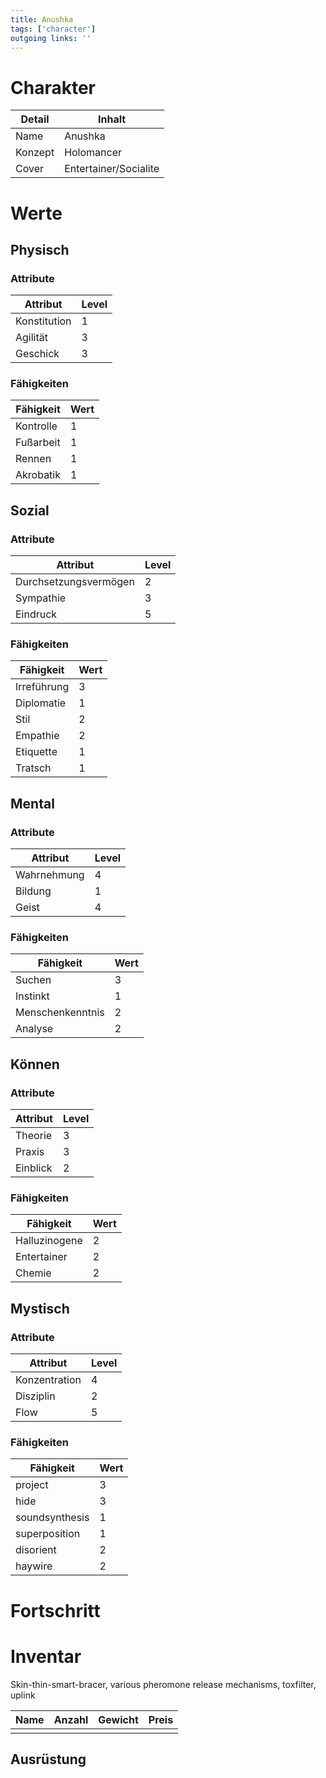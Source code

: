 ```yaml
---
title: Anushka  
tags: ['character']
outgoing links: ''  
---
```

# Charakter
|Detail|Inhalt|
|-|-|
|Name | Anushka|
|Konzept|Holomancer|
|Cover| Entertainer/Socialite|


# Werte
## Physisch
### Attribute
|Attribut|Level|
|-|-|
| Konstitution | 1 |
| Agilität | 3 |
| Geschick | 3 |

### Fähigkeiten
|Fähigkeit|Wert|
|-|-|
| Kontrolle | 1|
| Fußarbeit | 1|
| Rennen | 1|
| Akrobatik | 1|


## Sozial
### Attribute 
|Attribut|Level|
|-|-|
| Durchsetzungsvermögen | 2 |
| Sympathie | 3 |
| Eindruck | 5 |


### Fähigkeiten
|Fähigkeit|Wert|
|-|-|
| Irreführung | 3|
| Diplomatie | 1|
| Stil | 2|
| Empathie | 2| 
| Etiquette | 1|
| Tratsch | 1|


## Mental
### Attribute 
|Attribut|Level|
|-|-|
| Wahrnehmung | 4 |
| Bildung | 1 |
| Geist | 4 |


### Fähigkeiten
|Fähigkeit|Wert|
|-|-|
| Suchen | 3|
| Instinkt | 1|
| Menschenkenntnis | 2|
| Analyse | 2|


## Können
### Attribute 
|Attribut|Level|
|-|-|
| Theorie | 3 |
| Praxis | 3 |
| Einblick | 2 |


### Fähigkeiten
|Fähigkeit|Wert|
|-|-|
| Halluzinogene | 2|
| Entertainer | 2|
| Chemie | 2|

## Mystisch
### Attribute 
|Attribut|Level|
|-|-|
| Konzentration | 4 |
| Disziplin | 2 |
| Flow | 5 |


### Fähigkeiten
|Fähigkeit|Wert|
|-|-|
| project | 3|
| hide | 3|
| soundsynthesis | 1|
| superposition | 1|
| disorient | 2|
| haywire | 2|


# Fortschritt

# Inventar
Skin-thin-smart-bracer, various pheromone release mechanisms, toxfilter, uplink

|Name|Anzahl|Gewicht|Preis|
|---|---|---|---|
|||||

## Ausrüstung

